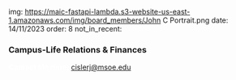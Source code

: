 img: https://maic-fastapi-lambda.s3-website-us-east-1.amazonaws.com/img/board_members/John C Portrait.png
date: 14/11/2023
order: 8
not_in_recent:

### Campus-Life Relations & Finances


<a style = 'font-weight: bold; color: white;'>Contact Me Here:</a> <a style = 'color: blue eyes;'>cislerj@msoe.edu</a>